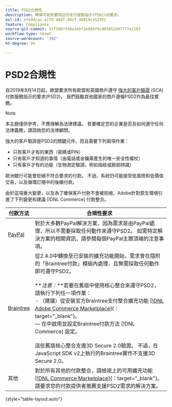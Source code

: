 ```yaml
---
title: PSD2合規性
description: 瞭解可能影響商店的支付服務指示(PSD2)的要求。
exl-id: efe94cac-a170-48df-88cf-36019ca52951
feature: Compliance
source-git-commit: 3ff5807fd0a3ebf2e9d4f9c085852dd7777a1103
workflow-type: tm+mt
source-wordcount: '392'
ht-degree: 0%

---
```


# PSD2合規性

自2019年9月14日起，歐盟要求所有歐盟和英國商戶遵守 [強大的客戶驗證](https://www.cardinalcommerce.com/content-hub/mandates/psd2-sca/understanding-psd2-sca) (SCA)付款服務指示的要求(PSD2)。 我們鼓勵其他國家的商戶遵循PSD2作為最佳實務。

>[!NOTE]
>
>本主題僅供參考，不應理解為法律建議。 若要確定您的企業是否及如何遵守任何法律義務，請諮詢您的法律顧問。

強大的客戶驗證是PSD2的關鍵元件，而且需要下列兩項作業：

- 只有客戶才有的東西（密碼或PIN）
- 只有客戶才知道的事情（由電話或金鑰庫產生的唯一安全性權杖）
- 只有客戶才有的功能（生物測定驗證，例如指紋或臉部辨識）

歐洲銀行可能會拒絕不符合要求的付款。 不過，系統仍可能接受低風險和低價值交易，以及循環訂閱中的後續付款。

由於這項重大變更，以及為了確保客戶付款不會被拒絕，Adobe針對原生環境引進了下列變更和建議 [!DNL Commerce] 付款整合。

| 付款方法 | 合規性要求 |
|--- |--- |
| [PayPal](../stores-purchase/paypal.md) | 對於大多數PayPal解決方案，因為需求是由PayPal處理，所以不需要採取任何動作來遵守PSD2。 如需特定解決方案的相關資訊，請參閱每個PayPal主題頂端的注意事項。 |
| [Braintree](../stores-purchase/braintree.md) | 從2.4.0中轉換至已安裝的擴充功能開始，需求會在隨附的「Braintree付款」模組內處理，且無需採取任何動作即可遵守PSD2。 <br /><br />**_注意：_**若要在舊版中使用核心整合來遵守PSD2，請執行下列任一項作業：<br/>- （建議）從安裝官方Braintree支付整合擴充功能 [[!DNL Adobe Commerce Marketplace]](https://marketplace.magento.com/catalogsearch/result/?q=braintree#q=braintree&amp;idx=m2_cloud_prod_default_products&amp;p=0&amp;nR%5Bvisibility_search%5D%5B%3D%5D%5B0%5D=1){：target=&quot;_blank&quot;}。<br/> — 在中啟用並設定Braintree付款方法 [!DNL Commerce] 設定。<br/><br/>這些舊版核心整合支援3D Secure 2.0驗證。 不過，在JavaScript SDK v2上執行的Braintree實作不支援3D Secure 2.0。 |
| 其他 | 對於所有其他的付款整合，請檢視上的可用擴充功能 [[!DNL Commerce Marketplace]](https://marketplace.magento.com/extensions/payments-security/payment-integration.html?_ga=2.108129217.2105547619.1564067043-238341041.1564067043){：target=&quot;_blank&quot;}。 請要求您的付款提供者推薦支援PSD2需求的解決方案。 |

{style="table-layout:auto"}
